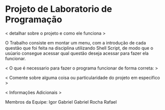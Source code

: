 # Projeto de Laboratorio de Programação

< detalhar sobre o projeto e como ele funciona >

O Trabalho consiste em montar um menu, com a introdução de cada questão que foi feita na disciplina utilizando Shell Script, de modo que o usúario consegue acessar qual questão deseja acessar para fazer ela funcionar.

< O que é necessario para fazer o programa funcionar de forma correta: >







< Comente sobre alguma coisa ou particularidade do projeto em especifico >





< Informações Adicionais >


Membros da Equipe: Igor Gabriel
                   Gabriel Rocha
                   Rafael
